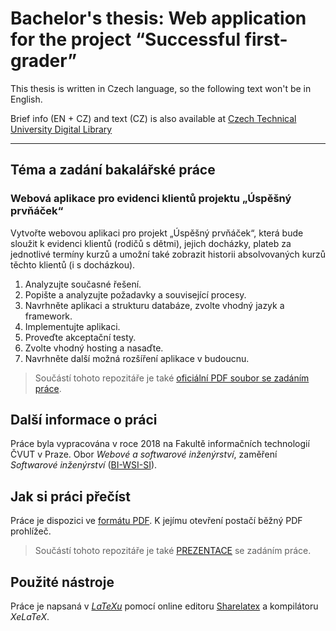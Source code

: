 # Bachelor's thesis: Web application for the project “Successful first-grader”
This thesis is written in Czech language, so the following text won't be in English.

Brief info (EN + CZ) and text (CZ) is also available at [Czech Technical University Digital Library](http://hdl.handle.net/10467/76850)
***
## Téma a zadání bakalářské práce
### Webová aplikace pro evidenci klientů projektu „Úspěšný prvňáček“
Vytvořte webovou aplikaci pro projekt „Úspěšný prvňáček“, která bude sloužit k evidenci klientů (rodičů s dětmi), jejich docházky, plateb za jednotlivé termíny kurzů a umožní také zobrazit historii absolvovaných kurzů těchto klientů (i s docházkou).
 1. Analyzujte současné řešení.
 2. Popište a analyzujte požadavky a související procesy.
 3. Navrhněte aplikaci a strukturu databáze, zvolte vhodný jazyk a framework.
 4. Implementujte aplikaci.
 5. Proveďte akceptační testy.
 6. Zvolte vhodný hosting a nasaďte.
 7. Navrhněte další možná rozšíření aplikace v budoucnu.
> Součástí tohoto repozitáře je také [oficiální PDF soubor se zadáním práce](https://github.com/rodlukas/bachelors-thesis/raw/master/zadani.pdf).
## Další informace o práci
Práce byla vypracována v roce 2018 na Fakultě informačních technologií ČVUT v Praze. Obor *Webové a softwarové inženýrství*, zaměření *Softwarové inženýrství* ([BI-WSI-SI](http://bk.fit.cvut.cz/cz/plany/pl30010006.html)).
## Jak si práci přečíst
Práce je dispozici ve [formátu PDF](https://github.com/rodlukas/bachelors-thesis/raw/master/BP.pdf). K jejímu otevření postačí běžný PDF prohlížeč.
> Součástí tohoto repozitáře je také [PREZENTACE](https://github.com/rodlukas/bachelors-thesis/raw/master/prezentace/BP_prezentace.pdf) se zadáním práce.
## Použité nástroje
Práce je napsaná v [*LaTeXu*](https://www.latex-project.org/about/) pomocí online editoru [Sharelatex](http://sharelatex.com/) a kompilátoru *XeLaTeX*.
